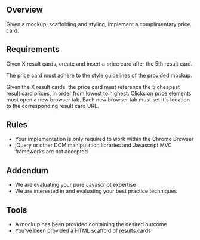 ## Overview

Given a mockup, scaffolding and styling, implement a complimentary price card.

## Requirements

Given X result cards, create and insert a price card after the 5th result card.

The price card must adhere to the style guidelines of the provided mockup.

Given the X result cards, the price card must reference the 5 cheapest result card prices, in order from lowest to highest. Clicks on price elements must open a new browser tab. Each new browser tab must set it's location to the corresponding result card URL.

## Rules

- Your implementation is only required to work within the Chrome Browser
- jQuery or other DOM manipulation libraries and Javascript MVC frameworks are not accepted

## Addendum

- We are evaluating your pure Javascript expertise
- We are interested in and evaluating your best practice techniques

## Tools

- A mockup has been provided containing the desired outcome
- You've been provided a HTML scaffold of results cards
